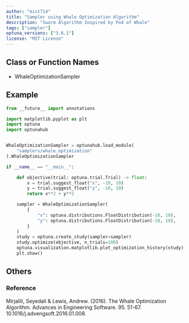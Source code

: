 ```yaml
---
author: "mist714"
title: "Sampler using Whale Optimization Algorithm"
description: "Swarm Algorithm Inspired by Pod of Whale"
tags: ["sampler"]
optuna_versions: ["3.6.1"]
license: "MIT License"
---
```


## Class or Function Names
- WhaleOptimizationSampler

## Example
```python
from __future__ import annotations

import matplotlib.pyplot as plt
import optuna
import optunahub


WhaleOptimizationSampler = optunahub.load_module(
    "samplers/whale_optimization"
).WhaleOptimizationSampler

if __name__ == "__main__":

    def objective(trial: optuna.trial.Trial) -> float:
        x = trial.suggest_float("x", -10, 10)
        y = trial.suggest_float("y", -10, 10)
        return x**2 + y**2

    sampler = WhaleOptimizationSampler(
        {
            "x": optuna.distributions.FloatDistribution(-10, 10),
            "y": optuna.distributions.FloatDistribution(-10, 10),
        }
    )
    study = optuna.create_study(sampler=sampler)
    study.optimize(objective, n_trials=100)
    optuna.visualization.matplotlib.plot_optimization_history(study)
    plt.show()
```

## Others
### Reference
Mirjalili, Seyedali & Lewis, Andrew. (2016). The Whale Optimization Algorithm. Advances in Engineering Software. 95. 51-67. 10.1016/j.advengsoft.2016.01.008.
